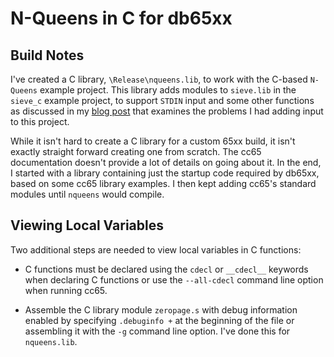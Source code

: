 # N-Queens in C for db65xx

## Build Notes

I've created a C library, `\Release\nqueens.lib`, to work with the C-based `N-Queens` example project.  This library adds modules to `sieve.lib` in the `sieve_c` example project, to support `STDIN` input and some other functions as discussed in my [blog post](https://trobertson.site/c-coding-tripped-up-by-a-carraige-return/) that examines the problems I had adding input to this project.

While it isn't hard to create a C library for a custom 65xx build, it isn't exactly straight forward creating one from scratch.  The cc65 documentation doesn't provide a lot of details on going about it.  In the end, I started with a library containing just the startup code required by db65xx, based on some cc65 library examples.  I then kept adding cc65's standard modules until `nqueens` would compile.

## Viewing Local Variables

Two additional steps are needed to view local variables in C functions:

* C functions must be declared using the `cdecl` or `__cdecl__` keywords when declaring C functions or use the `--all-cdecl` command line option when running cc65.

* Assemble the C library module `zeropage.s` with debug information enabled by specifying `.debuginfo +` at the beginning of the file or assembling it with the `-g` command line option.  I've done this for `nqueens.lib`.
